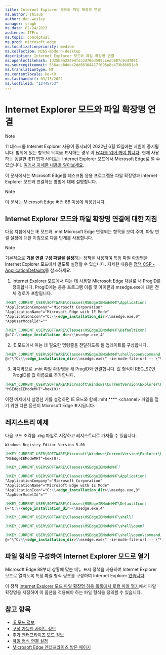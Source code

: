 ```yaml
---
title: Internet Explorer 모드와 파일 확장명 연결
ms.author: shisub
author: dan-wesley
manager: srugh
ms.date: 02/24/2022
audience: ITPro
ms.topic: conceptual
ms.prod: microsoft-edge
ms.localizationpriority: medium
ms.collection: M365-modern-desktop
description: Internet Explorer 모드와 파일 확장명 연결
ms.openlocfilehash: 1d25baa224e4fdcdd76bd599ccedb807c9dd7061
ms.sourcegitcommit: 556aca8dde42dd66364427f095e8e473b86651a0
ms.translationtype: MT
ms.contentlocale: ko-KR
ms.lasthandoff: 03/15/2022
ms.locfileid: "12445753"
---
```

# <a name="associate-file-extensions-with-internet-explorer-mode"></a>Internet Explorer 모드와 파일 확장명 연결

>[!Note]
> 11 데스크톱 Internet Explorer 사용이 중지되어 2022년 6월 15일에는 지원이 중지됩니다. 범위에 있는 항목의 목록을 표시하는 경우 이 [FAQ를 읽어 봐야 합니다](https://techcommunity.microsoft.com/t5/windows-it-pro-blog/internet-explorer-11-desktop-app-retirement-faq/ba-p/2366549). 현재 사용하는 동일한 IE11 앱과 사이트는 Internet Explorer 모드에서 Microsoft Edge로 열 수 있습니다. [여기서 자세한 내용을 알아보세요](https://blogs.windows.com/windowsexperience/2021/05/19/the-future-of-internet-explorer-on-windows-10-is-in-microsoft-edge/).

이 문서에서는 Microsoft Edge를 데스크톱 응용 프로그램용 파일 확장명과 Internet Explorer 모드와 연결하는 방법에 대해 설명합니다.

> [!NOTE]
> 이 문서는 Microsoft Edge 버전 86 이상에 적용됩니다.

## <a name="guidance-for-file-extension-association-with-internet-explorer-mode"></a>Internet Explorer 모드와 파일 확장명 연결에 대한 지침

다음 지침에서는 IE 모드와 \.mht Microsoft Edge 연결되는 항목을 보여 주며, 파일 연결 설정에 대한 지침으로 다음 단계를 사용합니다.

> [!NOTE]
> 기본적으로 **기본 연결 구성 파일을 설정**하는 정책을 사용하여 특정 파일 확장명을 Internet Explorer 모드에서 열도록 설정할 수 있습니다. 자세한 내용은 [정책 CSP - ApplicationDefaults](/windows/client-management/mdm/policy-csp-applicationdefaults#applicationdefaults-defaultassociationsconfiguration)를 참조하세요.

1. Internet Explorer 모드에서 여는 데 사용할 Microsoft Edge 채널로 새 ProgID를 정의합니다. ProgID에는 응용 프로그램 이름 및 아이콘과 msedge.exe에 대한 전체 경로가 포함됩니다.

```markdown
[HKEY_CURRENT_USER\SOFTWARE\Classes\MSEdgeIEModeMHT\Application]
"ApplicationCompany"="Microsoft Corporation"
"ApplicationName"="Microsoft Edge with IE Mode"
"ApplicationIcon"="C:\\<edge_installation_dir>\\msedge.exe,0"
"AppUserModelId"=""
```

```markdown
[HKEY_CURRENT_USER\SOFTWARE\Classes\MSEdgeIEModeMHT\DefaultIcon]
@="C:\\<edge_installation_dir>\\msedge.exe,4"
```

2. IE 모드에서 여는 데 필요한 명령줄을 전달하도록 셸 업데이트를 구성합니다.

```markdown
[HKEY_CURRENT_USER\SOFTWARE\Classes\MSEdgeIEModeMHT\shell\open\command]
@="\"C:\\<edge_installation_dir>\\msedge.exe\" -ie-mode-file-url -- \"%1\""
```

3. 마지막으로 \.mht 파일 확장명을 새 ProgID와 연결합니다. 값 형식이 REG_SZ인 ProgID를 값 이름으로 추가합니다.

```markdown
[HKEY_CURRENT_USER\SOFTWARE\Microsoft\Windows\CurrentVersion\Explorer\FileExts\.mht\OpenWithProgids]
"MSEdgeIEModeMHT"=hex(0):
```

이전 예제에서 설명한 키를 설정하면 IE 모드와 함께 \.mht **** \<channel\> 파일을 열기 위한 다른 옵션이 Microsoft Edge 표시됩니다.

## <a name="registry-example"></a>레지스트리 예제

다음 코드 조각을 .reg 파일로 저장하고 레지스트리로 가져올 수 있습니다.

```markdown
Windows Registry Editor Version 5.00

[HKEY_CURRENT_USER\SOFTWARE\Microsoft\Windows\CurrentVersion\Explorer\FileExts\.mht\OpenWithProgids]
"MSEdgeIEModeMHT"=hex(0):

[HKEY_CURRENT_USER\SOFTWARE\Classes\MSEdgeIEModeMHT]

[HKEY_CURRENT_USER\SOFTWARE\Classes\MSEdgeIEModeMHT\Application]
"ApplicationCompany"="Microsoft Corporation"
"ApplicationName"="Microsoft Edge with IE Mode"
"ApplicationIcon"="C:\\<edge_installation_dir>\\msedge.exe,0"
"AppUserModelId"=""

[HKEY_CURRENT_USER\SOFTWARE\Classes\MSEdgeIEModeMHT\DefaultIcon]
@="C:\\<edge_installation_dir>\\msedge.exe,4"

[HKEY_CURRENT_USER\SOFTWARE\Classes\MSEdgeIEModeMHT\shell]

[HKEY_CURRENT_USER\SOFTWARE\Classes\MSEdgeIEModeMHT\shell\open]

[HKEY_CURRENT_USER\SOFTWARE\Classes\MSEdgeIEModeMHT\shell\open\command]
@="\"C:\\<edge_installation_dir>\\msedge.exe\" -ie-mode-file-url -- \"%1\""

```

## <a name="configuring-file-types-to-open-in-internet-explorer-mode"></a>파일 형식을 구성하여 Internet Explorer 모드로 열기

Microsoft Edge 88부터 상황에 맞는 메뉴 표시 정책을 사용하여 Internet Explorer 모드로 열리도록 특정 파일 형식 링크를 구성하여 Internet Explorer [있습니다](./microsoft-edge-policies.md#internetexplorerintegrationreloadiniemodeallowed).

이 정책 [Internet Explorer 모드 파일 확장명 허용 목록에서 로컬 파일 열기](./microsoft-edge-policies.md#internetexplorerintegrationlocalfileextensionallowlist)에서 파일 확장명을 지정하여 이 옵션을 적용해야 하는 파일 형식을 정의할 수 있습니다. 

## <a name="see-also"></a>참고 항목

- [IE 모드 정보](./edge-ie-mode.md)
- [구성 가능한 사이트 정보](./edge-learnmore-configurable-sites-ie-mode.md)
- [추가 엔터프라이즈 모드 정보](/internet-explorer/ie11-deploy-guide/enterprise-mode-overview-for-ie11)
- [파일 형식 연결 설정](/windows/win32/shell/fa-file-types)
- [Microsoft Edge 엔터프라이즈 방문 페이지](https://aka.ms/EdgeEnterprise)